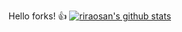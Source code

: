 Hello forks! 👍
[![riraosan's github stats](https://github-readme-stats.vercel.app/api?username=riraosan&show_icons=true&count_private=true)](https://github.com/riraosan/riraosan)

<!--
**riraosan/riraosan** is a ✨ _special_ ✨ repository because its `README.md` (this file) appears on your GitHub profile.

Here are some ideas to get you started:

- 🔭 I’m currently working on ...
- 🌱 I’m currently learning ...
- 👯 I’m looking to collaborate on ...
- 🤔 I’m looking for help with ...
- 💬 Ask me about ...
- 📫 How to reach me: ...
- 😄 Pronouns: ...
- ⚡ Fun fact: ...
-->
